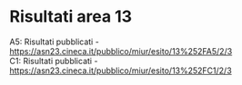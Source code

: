 # Risultati area 13

A5: Risultati pubblicati - https://asn23.cineca.it/pubblico/miur/esito/13%252FA5/2/3<br>C1: Risultati pubblicati - https://asn23.cineca.it/pubblico/miur/esito/13%252FC1/2/3<br>